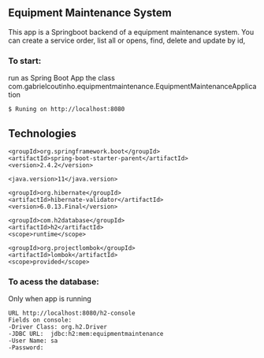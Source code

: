 ## Equipment Maintenance System
This app is a Springboot backend of a equipment maintenance system. You can create a service order, list all or opens, find, delete and update by id, 

### To start:

run as Spring Boot App the class com.gabrielcoutinho.equipmentmaintenance.EquipmentMaintenanceApplication

```shell
$ Runing on http://localhost:8080
```

## Technologies

```shell
<groupId>org.springframework.boot</groupId>
<artifactId>spring-boot-starter-parent</artifactId>
<version>2.4.2</version>
```
```shell
<java.version>11</java.version>
```
```shell
<groupId>org.hibernate</groupId>
<artifactId>hibernate-validator</artifactId>
<version>6.0.13.Final</version>
```
```shell
<groupId>com.h2database</groupId>
<artifactId>h2</artifactId>
<scope>runtime</scope>
```
```shell
<groupId>org.projectlombok</groupId>
<artifactId>lombok</artifactId>
<scope>provided</scope>
```
### To acess the database:

Only when app is running <br />
```shell
URL http://localhost:8080/h2-console
Fields on console: 
-Driver Class: org.h2.Driver 
-JDBC URL:	jdbc:h2:mem:equipmentmaintenance
-User Name: sa
-Password:
```
